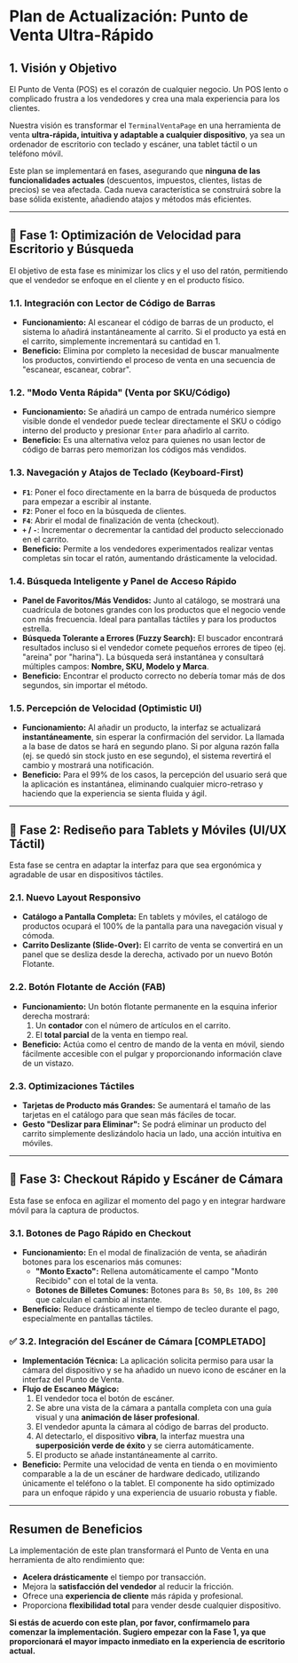 # Plan de Actualización: Punto de Venta Ultra-Rápido

## 1. Visión y Objetivo

El Punto de Venta (POS) es el corazón de cualquier negocio. Un POS lento o complicado frustra a los vendedores y crea una mala experiencia para los clientes.

Nuestra visión es transformar el `TerminalVentaPage` en una herramienta de venta **ultra-rápida, intuitiva y adaptable a cualquier dispositivo**, ya sea un ordenador de escritorio con teclado y escáner, una tablet táctil o un teléfono móvil.

Este plan se implementará en fases, asegurando que **ninguna de las funcionalidades actuales** (descuentos, impuestos, clientes, listas de precios) se vea afectada. Cada nueva característica se construirá sobre la base sólida existente, añadiendo atajos y métodos más eficientes.

---

## 🚀 Fase 1: Optimización de Velocidad para Escritorio y Búsqueda

El objetivo de esta fase es minimizar los clics y el uso del ratón, permitiendo que el vendedor se enfoque en el cliente y en el producto físico.

### 1.1. Integración con Lector de Código de Barras
-   **Funcionamiento:** Al escanear el código de barras de un producto, el sistema lo añadirá instantáneamente al carrito. Si el producto ya está en el carrito, simplemente incrementará su cantidad en 1.
-   **Beneficio:** Elimina por completo la necesidad de buscar manualmente los productos, convirtiendo el proceso de venta en una secuencia de "escanear, escanear, cobrar".

### 1.2. "Modo Venta Rápida" (Venta por SKU/Código)
-   **Funcionamiento:** Se añadirá un campo de entrada numérico siempre visible donde el vendedor puede teclear directamente el SKU o código interno del producto y presionar `Enter` para añadirlo al carrito.
-   **Beneficio:** Es una alternativa veloz para quienes no usan lector de código de barras pero memorizan los códigos más vendidos.

### 1.3. Navegación y Atajos de Teclado (Keyboard-First)
-   **`F1`**: Poner el foco directamente en la barra de búsqueda de productos para empezar a escribir al instante.
-   **`F2`**: Poner el foco en la búsqueda de clientes.
-   **`F4`**: Abrir el modal de finalización de venta (checkout).
-   **`+` / `-`**: Incrementar o decrementar la cantidad del producto seleccionado en el carrito.
-   **Beneficio:** Permite a los vendedores experimentados realizar ventas completas sin tocar el ratón, aumentando drásticamente la velocidad.

### 1.4. Búsqueda Inteligente y Panel de Acceso Rápido
-   **Panel de Favoritos/Más Vendidos:** Junto al catálogo, se mostrará una cuadrícula de botones grandes con los productos que el negocio vende con más frecuencia. Ideal para pantallas táctiles y para los productos estrella.
-   **Búsqueda Tolerante a Errores (Fuzzy Search):** El buscador encontrará resultados incluso si el vendedor comete pequeños errores de tipeo (ej. "areina" por "harina"). La búsqueda será instantánea y consultará múltiples campos: **Nombre, SKU, Modelo y Marca**.
-   **Beneficio:** Encontrar el producto correcto no debería tomar más de dos segundos, sin importar el método.

### 1.5. Percepción de Velocidad (Optimistic UI)
-   **Funcionamiento:** Al añadir un producto, la interfaz se actualizará **instantáneamente**, sin esperar la confirmación del servidor. La llamada a la base de datos se hará en segundo plano. Si por alguna razón falla (ej. se quedó sin stock justo en ese segundo), el sistema revertirá el cambio y mostrará una notificación.
-   **Beneficio:** Para el 99% de los casos, la percepción del usuario será que la aplicación es instantánea, eliminando cualquier micro-retraso y haciendo que la experiencia se sienta fluida y ágil.

---

## 📱 Fase 2: Rediseño para Tablets y Móviles (UI/UX Táctil)

Esta fase se centra en adaptar la interfaz para que sea ergonómica y agradable de usar en dispositivos táctiles.

### 2.1. Nuevo Layout Responsivo
-   **Catálogo a Pantalla Completa:** En tablets y móviles, el catálogo de productos ocupará el 100% de la pantalla para una navegación visual y cómoda.
-   **Carrito Deslizante (Slide-Over):** El carrito de venta se convertirá en un panel que se desliza desde la derecha, activado por un nuevo Botón Flotante.

### 2.2. Botón Flotante de Acción (FAB)
-   **Funcionamiento:** Un botón flotante permanente en la esquina inferior derecha mostrará:
    1.  Un **contador** con el número de artículos en el carrito.
    2.  El **total parcial** de la venta en tiempo real.
-   **Beneficio:** Actúa como el centro de mando de la venta en móvil, siendo fácilmente accesible con el pulgar y proporcionando información clave de un vistazo.

### 2.3. Optimizaciones Táctiles
-   **Tarjetas de Producto más Grandes:** Se aumentará el tamaño de las tarjetas en el catálogo para que sean más fáciles de tocar.
-   **Gesto "Deslizar para Eliminar":** Se podrá eliminar un producto del carrito simplemente deslizándolo hacia un lado, una acción intuitiva en móviles.

---

## 📸 Fase 3: Checkout Rápido y Escáner de Cámara

Esta fase se enfoca en agilizar el momento del pago y en integrar hardware móvil para la captura de productos.

### 3.1. Botones de Pago Rápido en Checkout
-   **Funcionamiento:** En el modal de finalización de venta, se añadirán botones para los escenarios más comunes:
    -   **"Monto Exacto":** Rellena automáticamente el campo "Monto Recibido" con el total de la venta.
    -   **Botones de Billetes Comunes:** Botones para `Bs 50`, `Bs 100`, `Bs 200` que calculan el cambio al instante.
-   **Beneficio:** Reduce drásticamente el tiempo de tecleo durante el pago, especialmente en pantallas táctiles.

### ✅ 3.2. Integración del Escáner de Cámara **[COMPLETADO]**
-   **Implementación Técnica:** La aplicación solicita permiso para usar la cámara del dispositivo y se ha añadido un nuevo icono de escáner en la interfaz del Punto de Venta.
-   **Flujo de Escaneo Mágico:**
    1.  El vendedor toca el botón de escáner.
    2.  Se abre una vista de la cámara a pantalla completa con una guía visual y una **animación de láser profesional**.
    3.  El vendedor apunta la cámara al código de barras del producto.
    4.  Al detectarlo, el dispositivo **vibra**, la interfaz muestra una **superposición verde de éxito** y se cierra automáticamente.
    5.  El producto se añade instantáneamente al carrito.
-   **Beneficio:** Permite una velocidad de venta en tienda o en movimiento comparable a la de un escáner de hardware dedicado, utilizando únicamente el teléfono o la tablet. El componente ha sido optimizado para un enfoque rápido y una experiencia de usuario robusta y fiable.

---

## Resumen de Beneficios

La implementación de este plan transformará el Punto de Venta en una herramienta de alto rendimiento que:
-   **Acelera drásticamente** el tiempo por transacción.
-   Mejora la **satisfacción del vendedor** al reducir la fricción.
-   Ofrece una **experiencia de cliente** más rápida y profesional.
-   Proporciona **flexibilidad total** para vender desde cualquier dispositivo.

**Si estás de acuerdo con este plan, por favor, confírmamelo para comenzar la implementación. Sugiero empezar con la Fase 1, ya que proporcionará el mayor impacto inmediato en la experiencia de escritorio actual.**